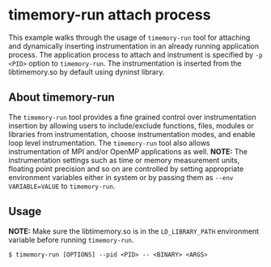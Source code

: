 # timemory-run attach process

This example walks through the usage of `timemory-run` tool for attaching and dynamically inserting instrumentation in an already running application process. The application process to attach and instrument is specified by `-p <PID>` option to `timemory-run`. The instrumentation is inserted from the libtimemory.so by default using dyninst library.

## About timemory-run
The `timemory-run` tool provides a fine grained control over instrumentation insertion by allowing users to include/exclude functions, files, modules or libraries from instrumentation, choose instrumentation modes, and enable loop level instrumentation. The `timemory-run` tool also allows instrumentation of MPI and/or OpenMP applications as well. **NOTE:** The instrumentation settings such as time or memory measurement units, floating point precision and so on are controlled by setting appropriate environment variables either in system or by passing them as `--env VARIABLE=VALUE` to `timemory-run`.

## Usage
**NOTE:** Make sure the libtimemory.so is in the `LD_LIBRARY_PATH` environment variable before running `timemory-run`.
```
$ timemory-run [OPTIONS] --pid <PID> -- <BINARY> <ARGS>
```
